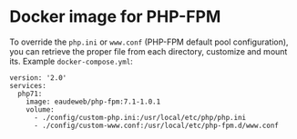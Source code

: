 Docker image for PHP-FPM
========================

To override the `php.ini` or `www.conf` (PHP-FPM default pool configuration), you can retrieve the proper file from each directory, customize and mount its. Example `docker-compose.yml`:

```
version: '2.0'
services:
  php71:
    image: eaudeweb/php-fpm:7.1-1.0.1
    volume:
      - ./config/custom-php.ini:/usr/local/etc/php/php.ini
      - ./config/custom-www.conf:/usr/local/etc/php-fpm.d/www.conf

```
